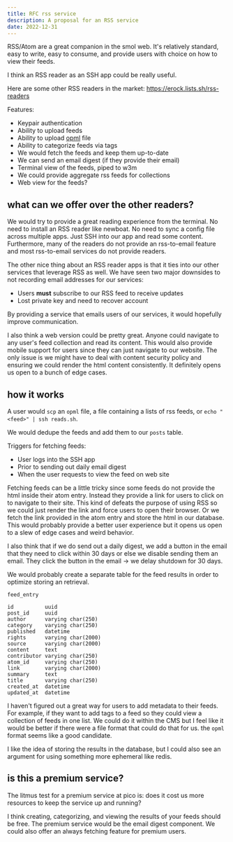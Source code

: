 ```yaml
---
title: RFC rss service
description: A proposal for an RSS service
date: 2022-12-31
---
```


RSS/Atom are a great companion in the smol web.  It's relatively standard, easy
to write, easy to consume, and provide users with choice on how to view their
feeds.

I think an RSS reader as an SSH app could be really useful.

Here are some other RSS readers in the market: https://erock.lists.sh/rss-readers

Features:

- Keypair authentication
- Ability to upload feeds
- Ability to upload [opml](https://en.wikipedia.org/wiki/OPML) file
- Ability to categorize feeds via tags
- We would fetch the feeds and keep them up-to-date
- We can send an email digest (if they provide their email)
- Terminal view of the feeds, piped to w3m
- We could provide aggregate rss feeds for collections
- Web view for the feeds?

## what can we offer over the other readers?

We would try to provide a great reading experience from the terminal.  No need
to install an RSS reader like newboat.  No need to sync a config file across
multiple apps.  Just SSH into our app and read some content.  Furthermore, many
of the readers do not provide an rss-to-email feature and most rss-to-email
services do not provide readers.

The other nice thing about an RSS reader apps is that it ties into our other
services that leverage RSS as well.  We have seen two major downsides to not
recording email addresses for our services:

- Users **must** subscribe to our RSS feed to receive updates
- Lost private key and need to recover account

By providing a service that emails users of our services, it would hopefully
improve communication.

I also think a web version could be pretty great.  Anyone could navigate to any
user's feed collection and read its content.  This would also provide mobile
support for users since they can just navigate to our website.  The only issue
is we might have to deal with content security policy and ensuring we could
render the html content consistently.  It definitely opens us open to a bunch
of edge cases.

## how it works

A user would `scp` an `opml` file, a file containing a lists of rss feeds, or
`echo "<feed>" | ssh reads.sh`.  

We would dedupe the feeds and add them to our `posts` table.

Triggers for fetching feeds:

- User logs into the SSH app
- Prior to sending out daily email digest
- When the user requests to view the feed on web site

Fetching feeds can be a little tricky since some feeds do not provide the html
inside their atom entry.  Instead they provide a link for users to click on to
navigate to their site.  This kind of defeats the purpose of using RSS so we
could just render the link and force users to open their browser.  Or we fetch
the link provided in the atom entry and store the html in our database.  This
would probably provide a better user experience but it opens us open to a slew
of edge cases and weird behavior.

I also think that if we do send out a daily digest, we add a button in the
email that they need to click within 30 days or else we disable sending them an
email.  They click the button in the email -> we delay shutdown for 30 days.

We would probably create a separate table for the feed results in order to
optimize storing an retrieval.

`feed_entry`

```
id          uuid
post_id     uuid
author      varying char(250)
category    varying char(250)
published   datetime
rights      varying char(2000)
source      varying char(2000)
content     text
contributor varying char(250)
atom_id     varying char(250)
link        varying char(2000)
summary     text
title       varying char(250)
created_at  datetime
updated_at  datetime
```

I haven't figured out a great way for users to add metadata to their feeds.
For example, if they want to add tags to a feed so they could view a collection
of feeds in one list.  We could do it within the CMS but I feel like it would
be better if there were a file format that could do that for us.  the `opml`
format seems like a good candidate.

I like the idea of storing the results in the database, but I could also see an
argument for using something more ephemeral like redis.

## is this a premium service?

The litmus test for a premium service at pico is: does it cost us more
resources to keep the service up and running?

I think creating, categorizing, and viewing the results of your feeds should be
free.  The premium service would be the email digest component.  We could also
offer an always fetching feature for premium users.
